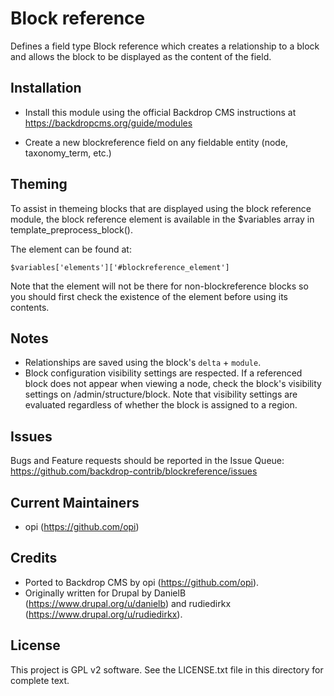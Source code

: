 
Block reference
===============

Defines a field type Block reference which creates a relationship to a block and
allows the block to be displayed as the content of the field.

Installation
------------

- Install this module using the official Backdrop CMS instructions at
  https://backdropcms.org/guide/modules

- Create a new blockreference field on any fieldable entity (node, taxonomy_term, etc.)

Theming
-------

To assist in themeing blocks that are displayed using the block reference
module, the block reference element is available in the $variables array in
template_preprocess_block().

The element can be found at:

    $variables['elements']['#blockreference_element']

Note that the element will not be there for non-blockreference blocks so you
should first check the existence of the element before using its contents.

Notes
-----

- Relationships are saved using the block's `delta` + `module`.
- Block configuration visibility settings are respected.
  If a referenced block does not appear when viewing a node, check
  the block's visibility settings on /admin/structure/block.
  Note that visibility settings are evaluated regardless of whether
  the block is assigned to a region.

Issues
------

Bugs and Feature requests should be reported in the Issue Queue:
https://github.com/backdrop-contrib/blockreference/issues

Current Maintainers
-------------------

- opi (https://github.com/opi)

Credits
-------

- Ported to Backdrop CMS by opi (https://github.com/opi).
- Originally written for Drupal by DanielB (https://www.drupal.org/u/danielb) and rudiedirkx (https://www.drupal.org/u/rudiedirkx).

License
-------

This project is GPL v2 software. See the LICENSE.txt file in this directory for
complete text.
